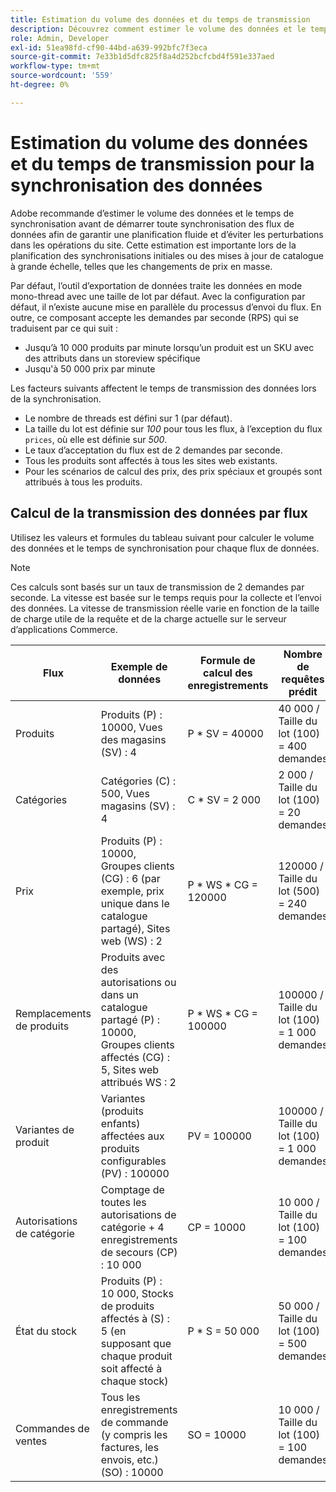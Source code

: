 ```yaml
---
title: Estimation du volume des données et du temps de transmission
description: Découvrez comment estimer le volume des données et le temps de transmission requis par l’outil  [!DNL data export] pour synchroniser les données de flux entre Adobe Commerce et les services connectés.
role: Admin, Developer
exl-id: 51ea98fd-cf90-44bd-a639-992bfc7f3eca
source-git-commit: 7e33b1d5dfc825f8a4d252bcfcbd4f591e337aed
workflow-type: tm+mt
source-wordcount: '559'
ht-degree: 0%

---
```


# Estimation du volume des données et du temps de transmission pour la synchronisation des données

Adobe recommande d’estimer le volume des données et le temps de synchronisation avant de démarrer toute synchronisation des flux de données afin de garantir une planification fluide et d’éviter les perturbations dans les opérations du site. Cette estimation est importante lors de la planification des synchronisations initiales ou des mises à jour de catalogue à grande échelle, telles que les changements de prix en masse.

Par défaut, l’outil d’exportation de données traite les données en mode mono-thread avec une taille de lot par défaut. Avec la configuration par défaut, il n’existe aucune mise en parallèle du processus d’envoi du flux. En outre, ce composant accepte les demandes par seconde (RPS) qui se traduisent par ce qui suit :

- Jusqu’à 10 000 produits par minute lorsqu’un produit est un SKU avec des attributs dans un storeview spécifique
- Jusqu&#39;à 50 000 prix par minute

Les facteurs suivants affectent le temps de transmission des données lors de la synchronisation.

- Le nombre de threads est défini sur 1 (par défaut).
- La taille du lot est définie sur _100_ pour tous les flux, à l’exception du flux `prices`, où elle est définie sur _500_.
- Le taux d’acceptation du flux est de 2 demandes par seconde.
- Tous les produits sont affectés à tous les sites web existants.
- Pour les scénarios de calcul des prix, des prix spéciaux et groupés sont attribués à tous les produits.


## Calcul de la transmission des données par flux

Utilisez les valeurs et formules du tableau suivant pour calculer le volume des données et le temps de synchronisation pour chaque flux de données.

>[!NOTE]
>
>Ces calculs sont basés sur un taux de transmission de 2 demandes par seconde. La vitesse est basée sur le temps requis pour la collecte et l’envoi des données. La vitesse de transmission réelle varie en fonction de la taille de charge utile de la requête et de la charge actuelle sur le serveur d’applications Commerce.

| Flux | Exemple de données | Formule de calcul des enregistrements | Nombre de requêtes prédit | Heure de resynchronisation prévue |
| --- | --- | --- | --- | --- |
| Produits | Produits (P) : 10000, Vues des magasins (SV) : 4 | P * SV = 40000 | 40 000 / Taille du lot (100) = 400 demandes | (400 demandes * 0,5 seconde par demande) / 60 = 3,3 minutes |
| Catégories | Catégories (C) : 500, Vues magasins (SV) : 4 | C * SV = 2 000 | 2 000 / Taille du lot (100) = 20 demandes | (20 demandes * 0,5 seconde par demande) / 60 = 0,1 minute (4 secondes) |
| Prix | Produits (P) : 10000, Groupes clients (CG) : 6 (par exemple, prix unique dans le catalogue partagé), Sites web (WS) : 2 | P \* WS * CG = 120000 | 120000 / Taille du lot (500) = 240 demandes | (240 demandes * 0,5 seconde par demande) / 60 = 2 minutes |
| Remplacements de produits | Produits avec des autorisations ou dans un catalogue partagé (P) : 10000, Groupes clients affectés (CG) : 5, Sites web attribués WS : 2 | P \* WS * CG = 100000 | 100000 / Taille du lot (100) = 1 000 demandes | (1 000 demandes * 0,5 seconde par demande) / 60 = 8,3 minutes |
| Variantes de produit | Variantes (produits enfants) affectées aux produits configurables (PV) : 100000 | PV = 100000 | 100000 / Taille du lot (100) = 1 000 demandes | (1 000 demandes * 0,5 seconde par demande) / 60 = 8,3 minutes |
| Autorisations de catégorie | Comptage de toutes les autorisations de catégorie + 4 enregistrements de secours (CP) : 10 000 | CP = 10000 | 10 000 / Taille du lot (100) = 100 demandes | (100 demandes * 0,5 seconde par demande) / 60 = 0,8 minute (50 secondes) |
| État du stock | Produits (P) : 10 000, Stocks de produits affectés à (S) : 5 (en supposant que chaque produit soit affecté à chaque stock) | P * S = 50 000 | 50 000 / Taille du lot (100) = 500 demandes | (500 demandes * 0,5 seconde par demande) / 60 = 4,2 minutes |
| Commandes de ventes | Tous les enregistrements de commande (y compris les factures, les envois, etc.) (SO) : 10000 | SO = 10000 | 10 000 / Taille du lot (100) = 100 demandes | (100 demandes * 0,5 seconde par demande) / 60 = 0,8 minute (50 secondes) |
